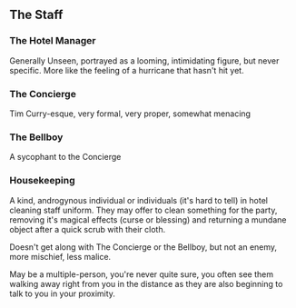 
## The Staff

### The Hotel Manager

Generally Unseen, portrayed as a looming, intimidating figure, but never specific. More like the feeling of a hurricane
that hasn't hit yet.

### The Concierge

Tim Curry-esque, very formal, very proper, somewhat menacing

### The Bellboy

A sycophant to the Concierge

### Housekeeping

A kind, androgynous individual or individuals (it's hard to tell) in hotel cleaning staff uniform. They may offer to
clean something for the party, removing it's magical effects (curse or blessing) and returning a mundane object after a
quick scrub with their cloth.

Doesn't get along with The Concierge or the Bellboy, but not an enemy, more mischief, less malice.

May be a multiple-person, you're never quite sure, you often see them walking away right from you in the distance as
they are also beginning to talk to you in your proximity.
